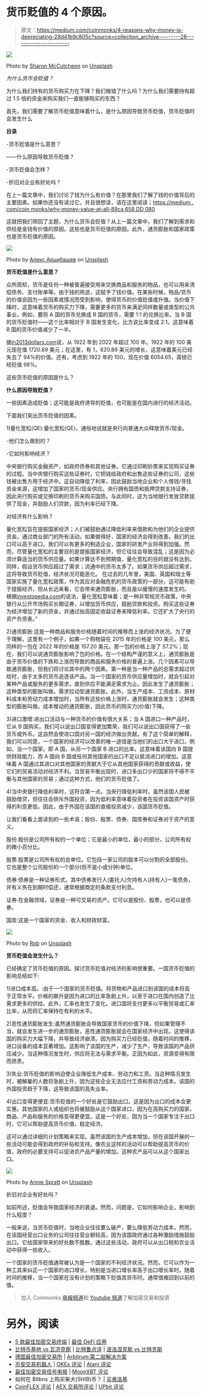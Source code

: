 # 货币贬值的 4 个原因。

> 原文：<https://medium.com/coinmonks/4-reasons-why-money-is-depreciating-28d41b9c805c?source=collection_archive---------28----------------------->

![](img/816ec4d0892ac58253f5a9f306cd2989.png)

Photo by [Sharon McCutcheon](https://unsplash.com/@sharonmccutcheon?utm_source=medium&utm_medium=referral) on [Unsplash](https://unsplash.com?utm_source=medium&utm_medium=referral)

*为什么货币会贬值？*

为什么我们持有的货币购买力在下降？我们做错了什么吗？为什么我们需要持有超过 1.5 倍的资金来购买我们一直能够购买的东西？

首先，我们需要了解货币贬值意味着什么，是什么原因导致货币贬值，货币贬值时会发生什么

**目录**

-货币贬值是什么意思？

——什么原因导致货币贬值？

-货币贬值会怎样？

-折旧对企业有好处吗？

在上一篇文章中，我们讨论了钱为什么有价值？在那里我们了解了钱的价值背后的主要因素。如果你还没有读过它，并且很想读，请在这里阅读；[https://medium . com/coin monks/why-money-value-at-all-89ca 658 DD 080](/coinmonks/why-is-money-valuable-at-all-89ca658dd080)

这就把我们带回了主题，为什么货币会贬值？从上一篇文章中，我们了解到需求和供给是金钱有价值的原因。这些也是货币贬值的原因。此外，通货膨胀和国家政策也是货币贬值的原因。

![](img/74a08e43c7920ea7af3d7bf7739477b1.png)

Photo by [Алекс Арцибашев](https://unsplash.com/@lxrcbsv?utm_source=medium&utm_medium=referral) on [Unsplash](https://unsplash.com?utm_source=medium&utm_medium=referral)

**货币贬值是什么意思？**

众所周知，货币是任何一种被普遍接受用来交换商品和服务的物品，也可以用来清偿债务、支付账单等。由于钱的用途，这赋予了钱价值。在某些时候，物品/货币的价值会因为一些因素或情况而受到影响，使得货币的价值贬值或升值。当价值下降时，这意味着货币的购买力下降，需要更多的货币来满足同样数量或类型的公共事业。例如，要将 A 国的货币兑换成 B 国的货币，需要 1:1 的兑换比率。当 B 国的货币贬值时——这个比率相对于 B 国发生变化，比方说比率变成 2:1。这意味着 B 国的货币价值减少了一半。

据[in2013dollars.com](http://www.in2013dollars.com.)说，从 1922 年到 2022 年超过 100 年。1922 年的 100 美元现在值 1720.89 美元；在这里，有 1，620.89 美元的增长，这意味着美元已经失去了 94%的价值。还有，考虑到 1922 年的 100，现在价值 6054.65，英镑已经贬值 98%。

这些货币贬值的原因是什么？

**什么原因导致贬值？**

一些因素造成贬值；这可能是政府诱导的贬值，也可能是在国内进行的经济活动。

下面我们突出货币贬值的因素。

1)量化宽松(QE):量化宽松(QE)，通俗地说就是央行向普通大众释放货币/现金。

-他们怎么做到的？

-它如何影响经济？

中央银行购买金融资产，如政府债券和其他证券。它通过印刷钞票来实现购买证券的过程。当中央银行购买这些证券时，它把钱给政府和出售这些证券的公司，这些钱被出售方用于经济中。这自动降低了利率，因此鼓励当地企业和个人借钱/寻找资金来源，这增加了国家的货币/现金供应。央行拥有国债和抵押贷款支持证券，因此央行购买或交换印刷的货币来购买国债。与此同时，这为当地银行发放贷款提供了现金，并鼓励人们贷款，因为利率已经下降。

对经济有什么影响？

量化宽松旨在提振国家经济；人们被鼓励通过降低利率来借款和为他们的企业提供资金。通过商业部门的所有活动，如果做得好，国家的经济会得到改善。我们的出口可以高于进口。我们可以有更多的制造企业，国家的研发产业将得到加强。然而，尽管量化宽松的主要目的是提振国家经济，但它往往会导致混乱；这是因为必须计算适当的货币供应量。如果计算达不到预期值，量化宽松的目的就没有达到。同样，假设货币供应超过了需求；流通中的货币太多了。如果货币供应超过需求，这将导致货币贬值，经济状况可能恶化。
在过去的几年里，美国、英国和瑞士等国家实施了量化宽松政策，作为其应对金融危机的货币政策的一部分，这可能有助于提振经济，但从长远来看，它会带来通货膨胀，而且是以缓慢的速度发生的。
根据[investopedia.com](https://investopedia.com/)的说法，量化宽松意味着；是一种非常规货币政策，中央银行从公开市场购买长期证券，以增加货币供应，鼓励贷款和投资。购买这些证券为经济增加了新的资金，并通过抬高固定收益证券来降低利率。它还扩大了央行的资产负债表。”

2)通货膨胀:这是一种商品和服务价格随着时间的推移而上涨的经济状况。为了便于理解，这里有一个例子，如果一个购物袋在 2015 年的价格是 100 美元，那么同样的一包在 2022 年的价格是 157.20 美元。那一包的价格上涨了 57.2%；现在，我们可以说通货膨胀影响了包的价格。在一个结构严谨的意义上，通货膨胀是由于货币价值的下跌和上涨而导致的商品和服务价格的普遍上涨。几个因素可以导致通货膨胀，但我们将讨论其中的两个因素。第一种是当一种产品的总需求超过供给时，由于太多的货币追逐该产品。当一个国家的货币供应量增加时，就会引起对某种产品或服务的更多需求，直到供应不能满足需求为止。因此发生了通货膨胀；这种类型的膨胀叫做。需求拉动型通货膨胀。此外，当生产成本、工资成本、原材料成本和劳动力成本增加时，当所有这些价格上涨时，通货膨胀就会发生；这种类型的膨胀叫做。成本推动的通货膨胀，因此货币的购买力(价值)下降。

3)进口激增:进出口活动与一种货币的价值有很大关系；当 A 国进口一种产品时，它从 B 国购买，我们可以说出口国变得更加繁荣，我们可以说出口国获得了一些货币或外币。这自然会使进口国对另一国的经济做出贡献。有了这个简单的解释，我们可以同意，一个国家的经济可以改善的唯一途径是当他们的出口大于进口。例如，当一个国家，即 A 国，从另一个国家 B 进口的比率。这意味着该国向 B 国提供财政能力，而 A 国向 B 国或任何其他国家的出口不足以抵消进口的增加。这意味着 A 国通过其进口对其他国家的贡献大于它从其他国家获得的贡献或收益，使它们的贸易活动对经济不利。当贸易平衡出现时，进口多出口少的国家将不得不平衡与其他国家的贸易；通过这种方式，他们的货币贬值了。

4)当中央银行降低利率时，这符合第一点。当央行降低利率时，虽然该国人民被鼓励借贷，但往往会排斥外国投资，因为低利率意味着投资者在投资该国资产时获得的利息更低。因此，由于外国在该国的直接投资减少，该国货币贬值。

让我们看看上面读到的一些术语；股份、股票、债券、国库券和证券对于资产的意义。

股份:股份是公司所有权的一个单位；它是最小的单位，最小的部分，公司所有权的微小百分比。

股票:股票是公司所有权的总单位。它包括一家公司的股本可以分割的全部股份。它也是整个公司股份的一个部分(但不是小或分钟)单位。

债券:债券是一种证券形式，其中债券发行人(委托人)欠持有人(持有人)一笔债务，并有义务在到期时偿还，通常根据商定的条款支付利息。

证券:在金融领域，证券是一种可交易的资产。它可以是股份、股票，也可以是债券。

国库:这是一个国家的资金、收入和财政财富。

![](img/a251194a7a674ec1bec0c8e452aa59f0.png)

Photo by [Rob](https://unsplash.com/@rrrob_?utm_source=medium&utm_medium=referral) on [Unsplash](https://unsplash.com?utm_source=medium&utm_medium=referral)

**货币贬值会发生什么？**

已经确定了货币贬值的原因。探讨货币贬值对经济的影响很重要。一国货币贬值的影响总结如下:

1)进口成本高。:由于一个国家的货币贬值。将货物和产品进口到该国的成本将高于正常水平。价格的飙升是因为进口的比率急剧上升，以至于进口在国内创造了比需求更多的供给。此外，汇率也发生了变化。进口国将支付更多以平衡贸易或汇率比率，从而将汇率保持在有利的水平。

2)恶性通货膨胀发生:虽然通货膨胀会导致国家货币的价值下降，但如果管理不当，就会发生进一步的通货膨胀，恶性通货膨胀就会在国家经济中出现。这使得该国的购买力大幅下降，并导致经济崩溃。因为购买力已经贬值，随着时间的推移，进口设备的成本显著增加。这影响了该国的生产，减少了生产，导致该国的产品供应减少。当这种情况发生时，供应将无法与需求平衡。正因为如此，资源变得有限而昂贵。

3)失业:货币贬值的影响迫使企业降低生产成本、劳动力和工资。当这种情况发生时，被解雇的人数将急剧上升，因为这些企业无法应付工资和劳动力成本。该国的外国投资趋于下降，这导致该国的高失业率。

4)出口变得更便宜:货币贬值的一个好处是它鼓励出口。这是因为出口的成本会更实惠。其他国家的人或组织也将被鼓励从这个国家进口，因为在高购买力的国家，商品、产品和服务的价格变得更便宜。这是一个好处，因为当一个国家专注于出口时，它可以帮助提高货币价值，稳定经济。

这可以通过详细的计划策略来实现。虽然该国的生产成本增加，但在该国开展的一些活动可能会得到政府的补贴和支持。像农业这样的活动可以帮助提高货币的价值，政府的必要支持可以促进农产品产量的增加。这种农产品可以从这个国家出口。

![](img/9e317794a16f1d69838e3547cf05c5ff.png)

Photo by [Annie Spratt](https://unsplash.com/@anniespratt?utm_source=medium&utm_medium=referral) on [Unsplash](https://unsplash.com?utm_source=medium&utm_medium=referral)

折旧对企业有好处吗？

如前所述，贬值会导致国家经济的衰退。然而，问题是，它如何影响企业，影响到什么程度？

一般来说，当货币贬值时，当地企业往往要么破产，要么降低劳动力成本。然而，在该国经营出口业务的公司往往营业额较高，因为该国政府通过各种激励措施鼓励出口。它给国家带来的好处数不胜数。通过这些活动，政府可以从出口税和农业活动中获得一些收入。

一个国家的货币贬值通常被认为是一个国家的不利经济状况。然而，它可以作为一种工具来纠正一个国家的进口增长，特别是当进口增长率高于出口增长率时。随着时间的推移，当一个国家在没有计划的策略下贬值其货币时。通常很难回到以前的值。

> 加入 Coinmonks [电报频道](https://t.me/coincodecap)和 [Youtube 频道](https://www.youtube.com/c/coinmonks/videos)了解加密交易和投资

# 另外，阅读

*   [5 款最佳加密交易终端](https://coincodecap.com/crypto-trading-terminals) | [最佳 DeFi 应用](https://coincodecap.com/best-defi-apps)
*   [比特币基地 vs 瓦济克斯](https://coincodecap.com/coinbase-vs-wazirx) | [比特鲁点评](https://coincodecap.com/bitrue-review) | [波洛涅克斯 vs 比特克斯](https://coincodecap.com/poloniex-vs-bittrex)
*   [德国最佳加密交易所](https://coincodecap.com/crypto-exchanges-in-germany) | [Arbitrum:第二层解决方案](https://coincodecap.com/arbitrum)
*   [币安交易机器人](/coinmonks/binance-trading-bots-d0d57bb62c4c) | [OKEx 评论](/coinmonks/okex-review-6b369304110f) | [Atani 评论](https://coincodecap.com/atani-review)
*   [最佳加密交易信号电报](/coinmonks/best-crypto-signals-telegram-5785cdbc4b2b) | [MoonXBT 评论](/coinmonks/moonxbt-review-6e4ab26d037)
*   如何在 Bitbns 上购买柴犬(SHIB)币？ | [买弗洛基](https://coincodecap.com/buy-floki-inu-token)
*   [CoinFLEX 评论](https://coincodecap.com/coinflex-review) | [AEX 交易所评论](https://coincodecap.com/aex-exchange-review) | [UPbit 评论](https://coincodecap.com/upbit-review)
